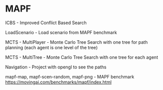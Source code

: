 # MAPF

ICBS - Improved Conflict Based Search

LoadScenario - Load scenario from MAPF benchmark


MCTS - MultiPlayer - Monte Carlo Tree Search with one tree for path planning (each agent is one level of the tree)

MCTS - MultiTree - Monte Carlo Tree Search with one tree for each agent

Navigation - Project with opengl to see the paths

mapf-map, mapf-scen-random, mapf-png - MAPF benchmark 
https://movingai.com/benchmarks/mapf/index.html
